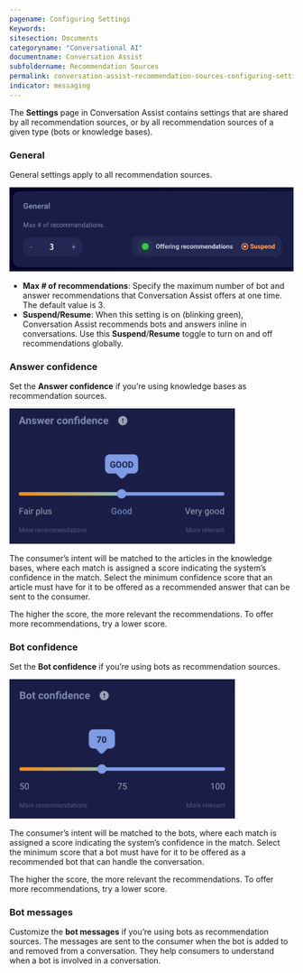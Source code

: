 ```yaml
---
pagename: Configuring Settings
Keywords:
sitesection: Documents
categoryname: "Conversational AI"
documentname: Conversation Assist
subfoldername: Recommendation Sources
permalink: conversation-assist-recommendation-sources-configuring-settings.html
indicator: messaging
---
```


The **Settings** page in Conversation Assist contains settings that are shared by all recommendation sources, or by all recommendation sources of a given type (bots or knowledge bases).

### General

General settings apply to all recommendation sources.

<img width="600" src="img/agentassist/settings_general.png">

* **Max # of recommendations**: Specify the maximum number of bot and answer recommendations that Conversation Assist offers at one time. The default value is 3.
* **Suspend/Resume**: When this setting is on (blinking green), Conversation Assist recommends bots and answers inline in conversations. Use this **Suspend**/**Resume** toggle to turn on and off recommendations globally.

### Answer confidence

Set the **Answer confidence** if you’re using knowledge bases as recommendation sources.

<img width="400" src="img/agentassist/settings_answerconfidence.png">

The consumer’s intent will be matched to the articles in the knowledge bases, where each match is assigned a score indicating the system’s confidence in the match. Select the minimum confidence score that an article must have for it to be offered as a recommended answer that can be sent to the consumer. 

The higher the score, the more relevant the recommendations. To offer more recommendations, try a lower score.

### Bot confidence

Set the **Bot confidence** if you’re using bots as recommendation sources.

<img width="400" src="img/agentassist/settings_botconfidence.png">

The consumer’s intent will be matched to the bots, where each match is assigned a score indicating the system’s confidence in the match. Select the minimum score that a bot must have for it to be offered as a recommended bot that can handle the conversation.

The higher the score, the more relevant the recommendations. To offer more recommendations, try a lower score.

### Bot messages

Customize the **bot messages** if you’re using bots as recommendation sources. The messages are sent to the consumer when the bot is added to and removed from a conversation. They help consumers to understand when a bot is involved in a conversation.
